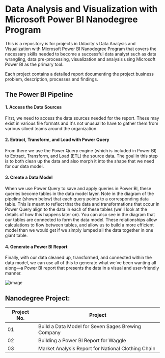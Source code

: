 # Data Analysis and Visualization with Microsoft Power BI Nanodegree Program

This is a repository is for projects in Udacity's Data Analysis and Visualization with Microsoft Power BI Nanodegree Program that covers the necessary skills needed to become a 
successful data analyst such as data wrangling, data pre-processing, visualization and analysis using Microsoft Power BI as the primary tool.

Each project contains a detailed report documenting the project business problem, description, processes and findings.

## The Power BI Pipeline
#### 1. Access the Data Sources

First, we need to access the data sources needed for the report. These may exist in various file formats and it's not unusual to have to gather them from various siloed teams around the organization.

#### 2. Extract, Transform, and Load with Power Query

From there we use the Power Query engine (which is included in Power BI) to Extract, Transform, and Load (ETL) the source data. The goal in this step is to both clean up the data and also morph it into the shape that we need for our data model.

#### 3. Create a Data Model

When we use Power Query to save and apply queries in Power BI, these queries become tables in the data model layer. Note in the diagram of the pipeline (shown below) that each query points to a corresponding data table. This is meant to reflect that the data and transformations that occur in Power Query align to the data in each of these tables (we'll look at the details of how this happens later on). You can also see in the diagram that our tables are connected to form the data model. These relationships allow calculations to flow between tables, and allow us to build a more efficient model than we would get if we simply lumped all the data together in one giant table.

#### 4. Generate a Power BI Report

Finally, with our data cleaned up, transformed, and connected within the data model, we can use all of this to generate what we've been wanting all along—a Power BI report that presents the data in a visual and user-friendly manner.

![image](https://github.com/user-attachments/assets/086a164f-ece4-43b2-ab6f-b6393d5a16b6)


## Nanodegree Project:

| Project No. | Project                                            |
|-------------|----------------------------------------------------|
| 01          | Build a Data Model for Seven Sages Brewing Company |
| 02          | Building a Power BI Report for Waggle              |
| 03          | Market Analysis Report for National Clothing Chain |
